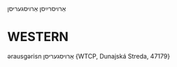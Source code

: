 אַרויסרײַסן
אַרויסגעריסן

WESTERN
========

ərausgərisn אַרויסגעריסן {WTCP, Dunajská Streda, 47179}
